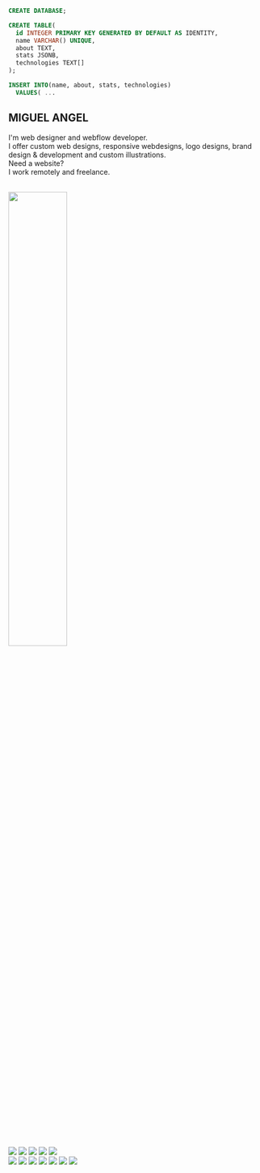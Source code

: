 ```sql
CREATE DATABASE;
```

```sql
CREATE TABLE(
  id INTEGER PRIMARY KEY GENERATED BY DEFAULT AS IDENTITY,
  name VARCHAR() UNIQUE,
  about TEXT,
  stats JSONB,
  technologies TEXT[]
);
```

```sql
INSERT INTO(name, about, stats, technologies)
  VALUES( ...
```

## MIGUEL ANGEL

I'm web designer and webflow developer. <br />
I offer custom web designs, responsive webdesigns, logo designs, brand design & development and custom illustrations. <br />
Need a website? <br />
I work remotely and freelance.

<br />

<div align="left">
  <img width="48%" src="https://github-readme-stats.vercel.app/api?username=miguelangelcipriano&show=reviews,discussions_started,discussions_answered,prs_merged,prs_merged_percentage&show_icons=true&theme=transparent&title_color=ff7b72&text_color=fff&icon_color=ff7b72&border_color=3B4048" />
</div>

<br />

<div align="left">
  <img src="https://img.shields.io/badge/-Javascript-000?style=for-the-badge&logo=javascript&color=151515&logoColor=000&labelColor=ff7b72">
  <img src="https://img.shields.io/badge/-Node.JS-000?style=for-the-badge&logo=node.js&color=151515&logoColor=000&labelColor=ff7b72">
  <img src="https://img.shields.io/badge/-Express.JS-000?style=for-the-badge&logo=express&color=151515&logoColor=000&labelColor=ff7b72">
  <img src="https://img.shields.io/badge/-Sequelize-000?style=for-the-badge&logo=sequelize&color=151515&logoColor=000&labelColor=ff7b72">
  <img src="https://img.shields.io/badge/-PostgreSQL-000?style=for-the-badge&logo=postgresql&color=151515&logoColor=000&labelColor=ff7b72">
</div>
<div align="left">
  <img src="https://img.shields.io/badge/-React.JS-000?style=for-the-badge&logo=react&color=151515&logoColor=000&labelColor=ff7b72">
  <img src="https://img.shields.io/badge/-Redux-000?style=for-the-badge&logo=redux&color=151515&logoColor=000&labelColor=ff7b72">
  <img src="https://img.shields.io/badge/-Figma-000?style=for-the-badge&logo=figma&color=151515&logoColor=000&labelColor=ff7b72">
  <img src="https://img.shields.io/badge/-Bootstrap-000?style=for-the-badge&logo=bootstrap&color=151515&logoColor=000&labelColor=ff7b72">
    <img src="https://img.shields.io/badge/-CSS-000?style=for-the-badge&logo=css3&color=151515&logoColor=000&labelColor=ff7b72">
  <img src="https://img.shields.io/badge/-HTML-000?style=for-the-badge&logo=html5&color=151515&logoColor=000&labelColor=ff7b72">
  <img src="https://img.shields.io/badge/-GIT-000?style=for-the-badge&logo=git&color=151515&logoColor=000&labelColor=ff7b72">  
</div>
